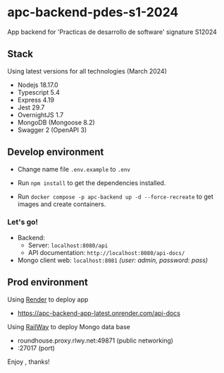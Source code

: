 # apc-backend-pdes-s1-2024

App backend for 'Practicas de desarrollo de software' signature S12024

## Stack

Using latest versions for all technologies (March 2024)

- Nodejs 18.17.0
- Typescript 5.4
- Express 4.19
- Jest 29.7
- OvernightJS 1.7
- MongoDB (Mongoose 8.2)
- Swagger 2 (OpenAPI 3)

## Develop environment

- Change name file `.env.example` to `.env`

- Run `npm install` to get the dependencies installed.

- Run `docker compose -p apc-backend up -d --force-recreate` to get images and create containers.

### Let's go!

- Backend:
  - Server: `localhost:8080/api`
  - API documentation: `http://localhost:8080/api-docs/`
- Mongo client web: `localhost:8081` _(user: admin, password: pass)_

## Prod environment

Using [Render](https://render.com/) to deploy app

- https://apc-backend-app-latest.onrender.com/api-docs

Using [RailWay](https://railway.app/) to deploy Mongo data base

- roundhouse.proxy.rlwy.net:49871 (public networking)
- :27017 (port)

Enjoy , thanks!
